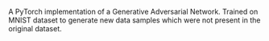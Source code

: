 A PyTorch implementation of a Generative Adversarial Network. Trained on MNIST dataset to generate new data samples which were not present in the original dataset.